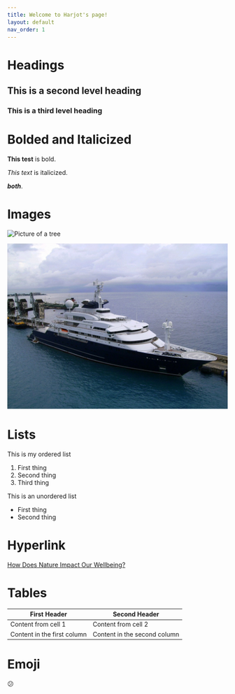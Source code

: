 ```yaml
---
title: Welcome to Harjot's page!
layout: default
nav_order: 1
---
```


# Headings

## This is a second level heading 

### This is a third level heading 

# Bolded and Italicized 
**This test** is bold. 

*This text* is italicized. 

***both***. 
<br>

# Images 
![Picture of a tree](https://upload.wikimedia.org/wikipedia/commons/e/eb/Ash_Tree_-_geograph.org.uk_-_590710.jpg)

![Picture of a boat](images/boat.jpg) 

# Lists 
This is my ordered list
1. First thing
2. Second thing
3. Third thing

This is an unordered list
- First thing
- Second thing 

# Hyperlink 

[How Does Nature Impact Our Wellbeing?](https://www.takingcharge.csh.umn.edu/how-does-nature-impact-our-wellbeing)

# Tables 
First Header | Second Header
------------ | -------------
Content from cell 1 | Content from cell 2
Content in the first column | Content in the second column

# Emoji 
:confused:	
